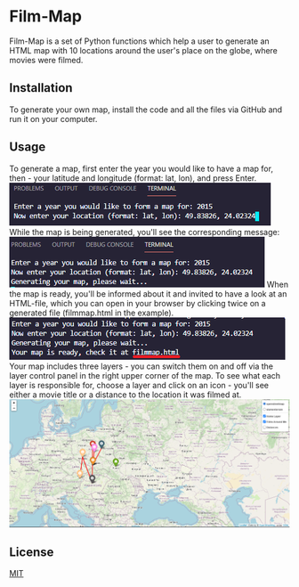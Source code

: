 # Film-Map
Film-Map is a set of Python functions which help a user to generate an HTML map with 10 locations around the user's place on the globe, where movies were filmed.
## Installation
To generate your own map, install the code and all the files via GitHub and run it on your computer.
## Usage
To generate a map, first enter the year you would like to have a map for, then - your latitude and longitude (format: lat, lon), and press Enter.
![Starting work](screen1.png?raw=true"text")
While the map is being generated, you'll see the corresponding message:
![Generating a map](screen2.png?raw=true"text")
When the map is ready, you'll be informed about it and invited to have a look at an HTML-file, which you can open in your browser by clicking twice on a generated file (filmmap.html in the example).
![Map saved as filmmap.html](screen3.png?raw=true"text")
Your map includes three layers - you can switch them on and off via the layer control panel in the right upper corner of the map. To see what each layer is responsible for, choose a layer and click on an icon - you'll see either a movie title or a distance to the location it was filmed at.
![Working with a map](screen4.png?raw=true"text")
## License
[MIT](https://choosealicense.com/licenses/mit/)
